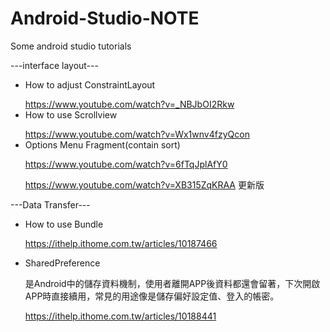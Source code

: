 # Android-Studio-NOTE
Some android studio tutorials

---interface layout---
* How to adjust ConstraintLayout</p>
https://www.youtube.com/watch?v=_NBJbOI2Rkw
* How to use Scrollview</p>
https://www.youtube.com/watch?v=Wx1wnv4fzyQcon
* Options Menu Fragment(contain sort)</p>
https://www.youtube.com/watch?v=6fTqJplAfY0</p>
https://www.youtube.com/watch?v=XB315ZqKRAA 更新版

---Data Transfer---
* How to use Bundle</p>
https://ithelp.ithome.com.tw/articles/10187466</p>

* SharedPreference</p>
是Android中的儲存資料機制，使用者離開APP後資料都還會留著，下次開啟APP時直接續用，常見的用途像是儲存偏好設定值、登入的帳密。</p>
https://ithelp.ithome.com.tw/articles/10188441
